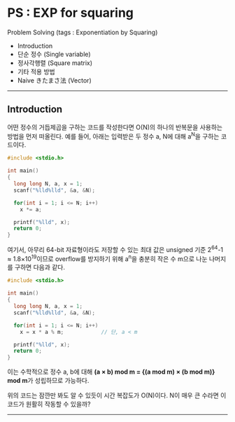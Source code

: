 # PS : EXP for squaring
Problem Solving (tags : Exponentiation by Squaring)
  - Introduction
  - 단순 정수 (Single variable)
  - 정사각행렬 (Square matrix)
  - 기타 적용 방법
  - Naive きたまさ法 (Vector)

***
## Introduction
어떤 정수의 거듭제곱을 구하는 코드를 작성한다면 O(N)의 하나의 반복문을 사용하는 방법을 먼저 떠올린다.
예를 들어, 아래는 입력받은 두 정수 a, N에 대해 a<sup>N</sup>을 구하는 코드이다.

```c
#include <stdio.h>

int main()
{
  long long N, a, x = 1;
  scanf("%lld%lld", &a, &N);

  for(int i = 1; i <= N; i++)
    x *= a;

  printf("%lld", x);
  return 0;
}
```
여기서, 아무리 64-bit 자료형이라도 저장할 수 있는 최대 값은 unsigned 기준 2<sup>64</sup>-1 ≈ 1.8×10<sup>19</sup>이므로 overflow를 방지하기 위해 a<sup>n</sup>을 충분히 작은 수 m으로 나눈 나머지를 구하면 다음과 같다.

```c
#include <stdio.h>

int main()
{
  long long N, a, x = 1;
  scanf("%lld%lld", &a, &N);

  for(int i = 1; i <= N; i++)
    x = x * a % m;            // 단, a < m

  printf("%lld", x);
  return 0;
}
```
이는 수학적으로 정수 a, b에 대해 **(a × b) mod m = {(a mod m) × (b mod m)} mod m**가 성립하므로 가능하다.


위의 코드는 잠깐만 봐도 알 수 있듯이 시간 복잡도가 O(N)이다. N이 매우 큰 수라면 이 코드가 원활히 작동할 수 있을까?
***


